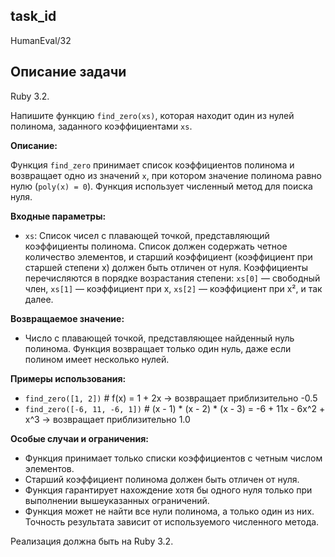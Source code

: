 ## task_id
HumanEval/32

## Описание задачи
Ruby 3.2.

Напишите функцию `find_zero(xs)`, которая находит один из нулей полинома, заданного коэффициентами `xs`.

**Описание:**

Функция `find_zero` принимает список коэффициентов полинома и возвращает одно из значений `x`, при котором значение полинома равно нулю (`poly(x) = 0`).  Функция использует численный метод для поиска нуля.

**Входные параметры:**

* `xs`: Список чисел с плавающей точкой, представляющий коэффициенты полинома.  Список должен содержать четное количество элементов, и старший коэффициент (коэффициент при старшей степени x) должен быть отличен от нуля.  Коэффициенты перечисляются в порядке возрастания степени:  `xs[0]` — свободный член, `xs[1]` — коэффициент при x, `xs[2]` — коэффициент при x², и так далее.

**Возвращаемое значение:**

* Число с плавающей точкой, представляющее найденный нуль полинома.  Функция возвращает только один нуль, даже если полином имеет несколько нулей.

**Примеры использования:**

* `find_zero([1, 2])`  # f(x) = 1 + 2x  ->  возвращает приблизительно -0.5
* `find_zero([-6, 11, -6, 1])` # (x - 1) * (x - 2) * (x - 3) = -6 + 11x - 6x^2 + x^3 -> возвращает приблизительно 1.0

**Особые случаи и ограничения:**

* Функция принимает только списки коэффициентов с четным числом элементов.
* Старший коэффициент полинома должен быть отличен от нуля.
* Функция гарантирует нахождение хотя бы одного нуля только при выполнении вышеуказанных ограничений.
* Функция может не найти все нули полинома, а только один из них.  Точность результата зависит от используемого численного метода.

Реализация должна быть на Ruby 3.2.

